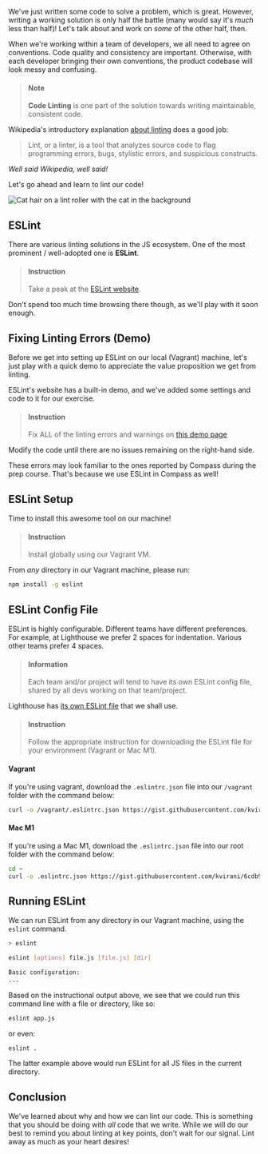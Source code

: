 We've just written some code to solve a problem, which is great. However, writing a working solution is only half the battle (many would say it's _much_ less than half)! Let's talk about and work on _some_ of the other half, then.

When we're working within a team of developers, we all need to agree on conventions. Code quality and consistency are important. Otherwise, with each developer bringing their own conventions, the product codebase will look messy and confusing.

> #### Note
> **Code Linting** is one part of the solution towards writing maintainable, consistent code.

Wikipedia's introductory explanation [about linting](https://en.wikipedia.org/wiki/Lint_(software)) does a good job: 

> Lint, or a linter, is a tool that analyzes source code to flag programming errors, bugs, stylistic errors, and suspicious constructs.

_Well said Wikipedia, well said!_

Let's go ahead and learn to lint our code!

![Cat hair on a lint roller with the cat in the background](https://live.staticflickr.com/65535/52134686694_e761240412_b.jpg)

## ESLint

There are various linting solutions in the JS ecosystem. One of the most prominent / well-adopted one is **ESLint**.

> #### Instruction
> Take a peak at the [ESLint website](https://eslint.org/). 

Don't spend too much time browsing there though, as we'll play with it soon enough. 

## Fixing Linting Errors (Demo)

Before we get into setting up ESLint on our local (Vagrant) machine, let's just play with a quick demo to appreciate the value proposition we get from linting.

ESLint's website has a built-in demo, and we've added some settings and code to it for our exercise.

> #### Instruction
> Fix ALL of the linting errors and warnings on [this demo page](https://bit.ly/2MFGzOq)

Modify the code until there are no issues remaining on the right-hand side.

These errors may look familiar to the ones reported by Compass during the prep course. That's because we use ESLint in Compass as well!

## ESLint Setup

Time to install this awesome tool on our machine!

> #### Instruction
> Install globally using our Vagrant VM.

From _any_ directory in our Vagrant machine, please run:

```sh
npm install -g eslint
```

## ESLint Config File

ESLint is highly configurable. Different teams have different preferences. For example, at Lighthouse we prefer 2 spaces for indentation. Various other teams prefer 4 spaces.

> #### Information 
> Each team and/or project will tend to have its own ESLint config file, shared by all devs working on that team/project.

Lighthouse has [its own ESLint file](https://gist.github.com/kvirani/6cdb9511522d4357839718a050e7dd3b) that we shall use.

> #### Instruction
> Follow the appropriate instruction for downloading the ESLint file for your environment (Vagrant or Mac M1).

#### Vagrant
If you're using vagrant, download the `.eslintrc.json` file into our `/vagrant` folder with the command below:

```sh
curl -o /vagrant/.eslintrc.json https://gist.githubusercontent.com/kvirani/6cdb9511522d4357839718a050e7dd3b/raw/.eslintrc.json
```

#### Mac M1
If you're using a Mac M1, download the `.eslintrc.json` file into our root folder with the command below:

```sh
cd ~
curl -o .eslintrc.json https://gist.githubusercontent.com/kvirani/6cdb9511522d4357839718a050e7dd3b/raw/.eslintrc.json
```


## Running ESLint

We can run ESLint from any directory in our Vagrant machine, using the `eslint` command. 

```sh
> eslint

eslint [options] file.js [file.js] [dir]

Basic configuration:
...
```

Based on the instructional output above, we see that we could run this command line with a file or directory, like so:

```sh
eslint app.js
```

or even:

```sh
eslint .
```

The latter example above would run ESLint for all JS files in the current directory.

## Conclusion

We've learned about why and how we can lint our code. This is something that you should be doing with _all_ code that we write. While we will do our best to remind you about linting at key points, don't wait for our signal. Lint away as much as your heart desires!
